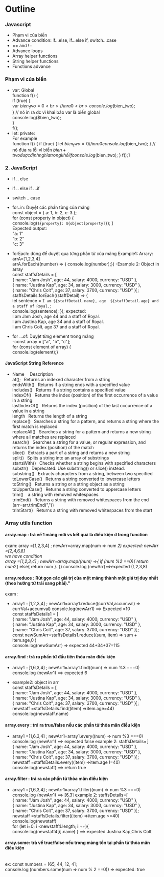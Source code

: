# Outline
### Javascript
 * Phạm vi của biến
 * Advance condition: if...else, if...else if, switch...case
 * == and !=
 * Advance loops
 * Array helper functions
 * String helper functions
 * Functions advance
### Phạm vi của biến
* var: Global
  <br> function f() {
         <br>  if (true) {
              <br>   var $bien_two = 0
              <br>   //in ra 0
              <br>   console.log($bien_two);
          <br>   }
            // nó in ra dc vì khai báo var là biến global
          <br>   console.log($bien_two);
     <br>}
    <br>f();
* let: private:
      <br>For example 
                  <br>   function f() {
                        if (true) {
                        let $bien_two = 0
                        //in ra 0
                        console.log($bien_two);
                    }
                    // nó đưa ra lỗi vì biến $bien+two được định nghĩa trong khối if 
                    console.log($bien_two);
        }
        f();1


### 2. JavaScript
* if .. else
* if .. else if ...if
* switch .. case
* for..in: Duyệt các phần từng của mảng 
  <br> const object = { a: 1, b: 2, c: 3 };
   <br> for (const property in object) {
  <br>  console.log(`${property}: ${object[property]}`);    }
 <br>Expected output:
    <br>"a: 1"
    <br> "b: 2"
    <br> "c: 3"

* forEach: dùng để duyệt qua từng phần tử của mảng
    Example1: Arrary:  arrA=[1,2,3,4]
     <br>arrA.forEach((number) => { 
     console.log(number);})
    -Example 2: Object in array
    <br> const staffsDetails = [
   <br> { name: "Jam Josh", age: 44, salary: 4000, currency: "USD" },
   <br> { name: "Justina Kap", age: 34, salary: 3000, currency: "USD" },
   <br> { name: "Chris Colt", age: 37, salary: 3700, currency: "USD" }];
  <br> staffsDetails.forEach((staffDetail) => {
  <br>  let sentence = `I am ${staffDetail.name}, age 
  ${staffDetail.age} and a staff of Royal.`;
   <br> console.log(sentence);
}); 
expected: <br> I am Jam Josh, age 44 and a staff of Royal.
<br>I am Justina Kap, age 34 and a staff of Royal.
 <br>I am Chris Colt, age 37 and a staff of Royal.

* for ...of: Duyệt từng element trong mảng
    <br>-const array = ["a", "b", "c"];
     <br>for (const element of array) {
        <br>console.log(element);}

#### JavaScript String Reference
* Name         &ensp;&ensp;Description
<br >at();&ensp; Returns an indexed character from a string
<br>endsWith() 	&ensp;Returns if a string ends with a specified value
<br>includes() 	&ensp;Returns if a string contains a specified value
<br>indexOf() 	&ensp;Returns the index (position) of the first occurrence of a value in a string
<br>lastIndexOf() 	&ensp;Returns the index (position) of the last occurrence of a value in a string
<br>length 	&ensp;Returns the length of a string
<br>replace() 	&ensp;Searches a string for a pattern, and returns a string where the first match is replaced
<br>replaceAll() 	&ensp;Searches a string for a pattern and returns a new string where all matches are replaced
<br>search() 	&ensp;Searches a string for a value, or regular expression, and returns the index (position) of the match
<br>slice() 	&ensp;Extracts a part of a string and returns a new string
<br>split() 	&ensp;Splits a string into an array of substrings
<br>startsWith() 	&ensp;Checks whether a string begins with specified characters
<br>substr() 	&ensp;Deprecated. Use substring() or slice() instead.
<br>substring() 	&ensp;Extracts characters from a string, between two specified 
<br>toLowerCase() 	&ensp;Returns a string converted to lowercase letters
<br>toString() 	&ensp;Returns a string or a string object as a string
<br>toUpperCase() 	&ensp;Returns a string converted to uppercase letters
<br>trim() 	&ensp; a string with removed whitespaces
<br>trimEnd() 	&ensp;Returns a string with removed whitespaces from the end (arr=arr.trimEnd(","))
<br>trimStart() &ensp;Returns a string with removed whitespaces from the start

### Array utils function
#### array.map : trả về 1 mảng mới vs kết quả là điều kiện ở trong function
exam: array =[1,2,3,4] ; newArr=array.map(num => num *2)
expected: newArr =[2,4,6,8]
<br> we have condition  
    array =[1,2,3,4] ; newArr=array.map((num) =>{ 
        if (num %2 ==0){
            return num*2}
        else{
            return num
        }.
    }) console.log (newArr)==>expected (1,2,3,8)

#### array.reduce : Rút gọn các giá trị của một mảng thành một giá trị duy nhất (theo hướng từ trái sang phải)."
exam :    
 - array1 =[1,2,3,4] ; newArr1=array1.reduce((currVal,accumval) => currVal+accumval)
     console.log(newArr1) ==> Expected =10
  <br> const staffsDetails1 = [
  <br>  { name: "Jam Josh", age: 44, salary: 4000, currency: "USD" },
   <br> { name: "Justina Kap", age: 34, salary: 3000, currency: "USD" },
   <br> { name: "Chris Colt", age: 37, salary: 3700, currency: "USD" }];
 <br> const newSumArr=staffsDetails1.reduce((sum, item) => sum + item.age,0 )
 <br> console.log(newSumArr)  => expected 44+34+37=115

#### array.find : trả ra phần tử đầu tiên thỏa mãn điều kiện
 - array1 =[1,6,3,4] ; newArr1=array1.find((num) => num %3 ===0)
  <br>console.log (newArr1) ==> expected 6
* example2: object in arr
   <br> const staffsDetails = [
  <br>  { name: "Jam Josh", age: 44, salary: 4000, currency: "USD" },
   <br> { name: "Justina Kap", age: 34, salary: 3000, currency: "USD" },
   <br> { name: "Chris Colt", age: 37, salary: 3700, currency: "USD" }];
   <br>newstaff =staffsDetails.find((item) =>item.age=44)
    <br>console.log(newstaff.name)

#### array.every : trả ra true/false nếu các phần tử thỏa mãn điều kiện
- array1 =[1,6,3,4] ; newArr1=array1.every((num) => num %3 ===0)
  <br>console.log (newArr1) ==> expected false
example 2:  staffsDetails=[ 
   <br>  { name: "Jam Josh", age: 44, salary: 4000, currency: "USD" },
   <br> { name: "Justina Kap", age: 34, salary: 3000, currency: "USD" },
   <br> { name: "Chris Colt", age: 37, salary: 3700, currency: "USD" }];
   <br>newstaff =staffsDetails.every((item) =>item.age !=40)
    <br>console.log(newstaff) ==> return  true

 #### array.filter : trả ra các phần tử thỏa mãn điều kiện
 - array1 =[1,6,3,4] ; newArr1=array1.filler((num) => num %3 ===0)
   <br>console.log (newArr1) ==> [6,3]
   example 2:  staffsDetails=[ 
   <br>  { name: "Jam Josh", age: 44, salary: 4000, currency: "USD" },
   <br> { name: "Justina Kap", age: 34, salary: 3000, currency: "USD" },
   <br> { name: "Chris Colt", age: 37, salary: 3700, currency: "USD" }];
   <br>newstaff =staffsDetails.filter((item) =>item.age <=40)
    <br>console.log(newstaff) 
    <br>for (let i=0; i <newstaff4.length; i ++){
    <br>console.log(newstaff4[i].name) } ==> expected Justina Kap,Chris Colt

#### array.some: trả về true/false nếu trong mảng tồn tại phần tử thỏa mãn điều kiện
<br> ex: const numbers = [65, 44, 12, 4];
 <br>console.log (numbers.some(num => num % 2 ==0)) => expected: true